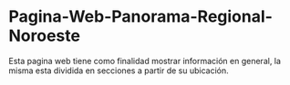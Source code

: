 # Pagina-Web-Panorama-Regional-Noroeste
Esta pagina web tiene como finalidad mostrar información en general, la misma esta dividida en secciones a partir de su ubicación. 
